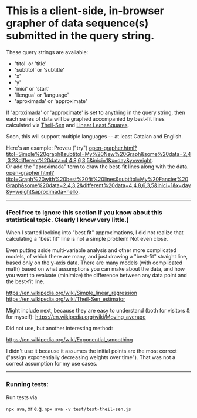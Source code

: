 # This is a client-side, in-browser grapher of data sequence(s) submitted in the query string.

These query strings are available:

<ul>
  <li>'títol' or 'title'</li>
  <li>'subtítol' or 'subtitle'</li>
  <li>'x'</li>
  <li>'y'</li>
  <li>'inici' or 'start'</li>
  <li>'llengua' or 'language'</li>
  <li>'aproximada' or 'approximate'</li>
</ul>

If 'aproximada' or 'approximate' is set to anything in the query string, then each series of data will be graphed accompanied by best-fit lines calculated via <a href="https://en.wikipedia.org/wiki/Theil%E2%80%93Sen_estimator">Theil-Sen</a> and <a href="https://en.wikipedia.org/wiki/Linear_least_squares">Linear Least Squares</a>.

Soon, this will support multiple languages -- at least Catalan and English.

<p>Here's an example: Proveu ("try") <a href="open-grapher.html?títol=Simple%20graph&subtítol=My%20New%20Graph&some%20data=2,4,3,2&different%20data=4,4.8,6,3,5&inici=1&x=day&y=weight">open-grapher.html?títol=Simple%20graph&subtítol=My%20New%20Graph&some%20data=2,4,3,2&different%20data=4,4.8,6,3,5&inici=1&x=day&y=weight</a>.<br />
  Or add the "aproximada" term to draw the best-fit lines along with the data. <a href="open-grapher.html?títol=Graph%20with%20best%20fit%20lines&subtítol=My%20Fancier%20Graph&some%20data=2,4,3,2&different%20data=4,4.8,6,3,5&inici=1&x=day&y=weight&aproximada=hello">open-grapher.html?títol=Graph%20with%20best%20fit%20lines&subtítol=My%20Fancier%20Graph&some%20data=2,4,3,2&different%20data=4,4.8,6,3,5&inici=1&x=day&y=weight&aproximada=hello</a>.
</p>

-----------

### (Feel free to ignore this section if you know about this statistical topic. Clearly I know very little.)

When I started looking into "best fit" approximations, I did not realize that calculating a "best fit" line is not a simple problem! Not even close.

Even putting aside multi-variable analysis and other more complicated models, of which there are many, and just drawing a "best-fit" straight line, based only on the y-axis data. There are many models (with complicated math) based on what assumptions you can make about the data, and how you want to evaluate (minimize) the difference between any data point and the best-fit line.

https://en.wikipedia.org/wiki/Simple_linear_regression
https://en.wikipedia.org/wiki/Theil-Sen_estimator

Might include next, because they are easy to understand (both for visitors & for myself): https://en.wikipedia.org/wiki/Moving_average

Did not use, but another interesting method:

https://en.wikipedia.org/wiki/Exponential_smoothing

I didn't use it because it assumes the initial points are the most correct ("assign exponentially decreasing weights over time"). That was not a correct assumption for my use cases.

------------

### Running tests:

Run tests via

`npx ava`, or e.g. `npx ava -v test/test-theil-sen.js`
